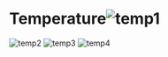 # Temperature![temp1](https://github.com/VommidarapuShivani/Temperature/assets/112475878/71fe0672-1f43-427e-92f3-f851dd51cf49)
![temp2](https://github.com/VommidarapuShivani/Temperature/assets/112475878/040170fb-3faa-43e5-b77c-a37995183a02)
![temp3](https://github.com/VommidarapuShivani/Temperature/assets/112475878/275311b1-2069-452b-900e-dd004a12483a)
![temp4](https://github.com/VommidarapuShivani/Temperature/assets/112475878/fc64e376-886b-4d84-b03d-44e6c0588a18)

